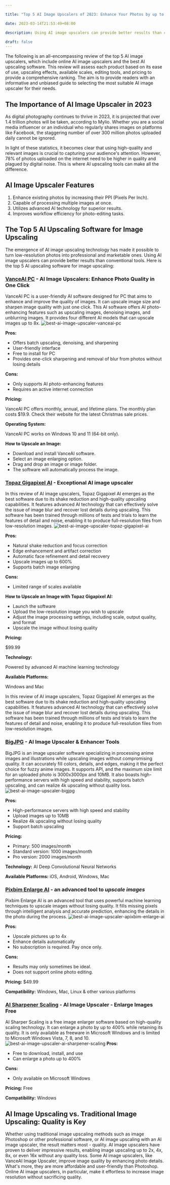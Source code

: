 ```yaml
---

title: "Top 5 AI Image Upscalers of 2023: Enhance Your Photos by up to 800%"

date: 2023-03-14T21:53:49+08:00

description: Using AI image upscalers can provide better results than conventional tools. Here is the top 5 AI upscaling software for image upscaling.

draft: false
---
```


The following is an all-encompassing review of the top 5 AI image upscalers, which include online AI image upscalers and the best AI upscaling software. This review will assess each product based on its ease of use, upscaling effects, available scales, editing tools, and pricing to provide a comprehensive ranking. The aim is to provide readers with an informative and unbiased guide to selecting the most suitable AI image upscaler for their needs.

## **The Importance of AI Image Upscaler in 2023**

As digital photography continues to thrive in 2023, it is projected that over 1.4 trillion photos will be taken, according to Mylio. Whether you are a social media influencer or an individual who regularly shares images on platforms like Facebook, the staggering number of over 300 million photos uploaded daily cannot be ignored.

In light of these statistics, it becomes clear that using high-quality and relevant images is crucial to capturing your audience's attention. However, 78% of photos uploaded on the internet need to be higher in quality and plagued by digital noise. This is where AI upscaling tools can make all the difference.

## **AI I**mage **Upscaler Features**

1. Enhance existing photos by increasing their PPI (Pixels Per Inch).
2. Capable of processing multiple images at once.
3. Utilizes advanced AI technology for superior results.
4. Improves workflow efficiency for photo-editing tasks.

## **The Top 5 AI Upscaling Software for Image Upscaling**

The emergence of AI image upscaling technology has made it possible to turn low-resolution photos into professional and marketable ones. Using AI image upscalers can provide better results than conventional tools. Here is the top 5 AI upscaling software for image upscaling:

### **[VanceAI PC](https://soft.vanceai.com/) -  AI Image Upscalers: Enhance Photo Quality in One Click**

VanceAI PC is a user-friendly AI software designed for PC that aims to enhance and improve the quality of images. It can upscale image size and sharpen image quality with just one click. This AI software offers AI photo-enhancing features such as upscaling images, denoising images, and unblurring images. It provides four different AI models that can upscale images up to 8x.
![best-ai-image-upscaler-vanceai-pc](https://user-images.githubusercontent.com/125871625/224932891-6d53d4fc-1952-4ae2-8ec6-c3e64df404bd.png)


**Pros:**

- Offers batch upscaling, denoising, and sharpening
- User-friendly interface
- Free to install for PC
- Provides one-click sharpening and removal of blur from photos without losing details

**Cons:**

- Only supports AI photo-enhancing features
- Requires an active internet connection

**Pricing:**

VanceAI PC offers monthly, annual, and lifetime plans. The monthly plan costs $19.9. Check their website for the latest Christmas sale prices.

**Operating System:**

VanceAI PC works on Windows 10 and 11 (64-bit only).

**How to Upscale an Image:**

- Download and install VanceAI software.
- Select an image enlarging option.
- Drag and drop an image or image folder.
- The software will automatically process the image.

### **[Topaz Gigapixel AI](https://www.topazlabs.com/gigapixel-ai) - Exceptional AI image upscaler**

In this review of AI image upscalers, Topaz Gigapixel AI emerges as the best software due to its shake reduction and high-quality upscaling capabilities. It features advanced AI technology that can effectively solve the issue of image blur and recover lost details during upscaling. This software has been trained through millions of tests and trials to learn the features of detail and noise, enabling it to produce full-resolution files from low-resolution images.
![best-ai-image-upscaler-topaz-gigapixel-ai](https://user-images.githubusercontent.com/125871625/224933146-b6fcc81f-e3ee-42c8-849c-5d77a0fc1947.png)


**Pros:**

- Natural shake reduction and focus correction
- Edge enhancement and artifact correction
- Automatic face refinement and detail recovery
- Upscale images up to 600%
- Supports batch image enlarging

**Cons:**

- Limited range of scales available

**How to Upscale an Image with Topaz Gigapixel AI:**

- Launch the software
- Upload the low-resolution image you wish to upscale
- Adjust the image processing settings, including scale, output quality, and format
- Upscale the image without losing quality

**Pricing:**

$99.99

**Technology:**

Powered by advanced AI machine learning technology

**Available Platforms:**

Windows and Mac

In this review of AI image upscalers, Topaz Gigapixel AI emerges as the best software due to its shake reduction and high-quality upscaling capabilities. It features advanced AI technology that can effectively solve the issue of image blur and recover lost details during upscaling. This software has been trained through millions of tests and trials to learn the features of detail and noise, enabling it to produce full-resolution files from low-resolution images.

### **[BigJPG](https://bigjpg.com/en) - AI Image U**pscaler **& Enhancer Tools**

BigJPG is an image upscaler software specializing in processing anime images and illustrations while upscaling images without compromising quality. It can accurately fill colors, details, and edges, making it the perfect choice for fuzzy anime images. It supports API, and the maximum size limit for an uploaded photo is 3000x3000px and 10MB. It also boasts high-performance servers with high speed and stability, supports batch upscaling, and can realize 4k upscaling without quality loss.
![best-ai-image-upscaler-bigjpg](https://user-images.githubusercontent.com/125871625/224933218-5abba8bb-2ba2-4c2c-ae93-1328aa2f15b4.png)


**Pros:**

- High-performance servers with high speed and stability
- Upload images up to 10MB
- Realize 4k upscaling without losing quality
- Support batch upscaling

**Pricing:**

- Primary: 500 images/month
- Standard version: 1000 images/month
- Pro version: 2000 images/month

**Technology:** AI Deep Convolutional Neural Networks

**Available Platforms:** iOS, Android, Windows, Mac

### **[Pixbim Enlarge AI](https://pixbim.com/upscale-image) -** an advanced tool to *upscale images*

Pixbim Enlarge AI is an advanced tool that uses powerful machine learning techniques to upscale images without losing quality. It fills missing pixels through intelligent analysis and accurate prediction, enhancing the details in the photo during the process.
![best-ai-image-upscaler-apixbim-enlarge-ai](https://user-images.githubusercontent.com/125871625/224933254-bf5d1886-52dd-4cef-ab89-d776b7f55e89.png)

**Pros:**

- Upscale pictures up to 4x
- Enhance details automatically
- No subscription is required. Pay once only.

**Cons:**

- Results may only sometimes be ideal.
- Does not support online photo editing.

**Pricing:** $49.99

**Compatibility:** Windows, Mac, Linux & other various platforms

### **[AI Sharpener Scaling](http://a-sharper-scaling.com/) - AI Image Upscaler - Enlarge Images Free**

AI Sharper Scaling is a free image enlarger software based on high-quality scaling technology. It can enlarge a photo by up to 400% while retaining its quality. It is only available as freeware in Microsoft Windows and is limited to Microsoft Windows Vista, 7, 8, and 10.
![best-ai-image-upscaler-ai-sharpener-scaling](https://user-images.githubusercontent.com/125871625/224933288-dc07cc3a-e5b7-4fe5-bfb6-f598dee16526.png)
**Pros:**

- Free to download, install, and use
- Can enlarge a photo up to 400%

**Cons:**

- Only available on Microsoft Windows

**Pricing:** Free

**Compatibility:** Windows

## **AI Image Upscaling vs. Traditional Image Upscaling: Quality is Key**

Whether using traditional image upscaling methods such as image Photoshop or other professional software, or AI image upscaling with an AI image upscaler, the result matters most - quality. AI image upscalers have proven to deliver impressive results, enabling image upscaling up to 2x, 4x, 8x, or even 16x without any quality loss. Some AI image upscalers, like VanceAI Image Upscaler, improve image quality by enhancing photo details. What's more, they are more affordable and user-friendly than Photoshop. Online AI image upscalers, in particular, make it effortless to increase image resolution without sacrificing quality.
